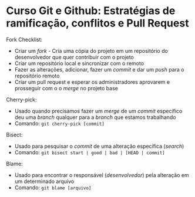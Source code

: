 # Curso Git e Github: Estratégias de ramificação, conflitos e Pull Request

Fork Checklist:
- Criar um *fork* - Cria uma cópia do projeto em um repositório do desenvolvedor que quer contribuir com o projeto
- Criar um repositório local e sincronizar com o remoto
- Fazer as alterações, adicionar, fazer um *commit* e dar um *push* para o repositório remoto
- Criar um pull request e esperar os administradores aprovarem e prosseguir com o o *merge* no projeto base

Cherry-pick:
- Usado quando precisamos fazer um *merge* de um *commit* específico deu uma *branch* qualquer para a *branch* que estamos trabalhando
- Comando: `git cherry-pick [commit]`

Bisect:
- Usado para pesquisar o *commit* de uma alteração específica (*search*)
- Comando: `git bisect start | good | bad | [HEAD | commit]`

Blame:
- Usado para encontrar o responsável (*desenvolvedor*) pela alteração em um determinado arquivo
- Comando: `git blame [arquivo]`



